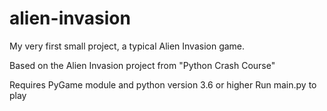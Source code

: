 # alien-invasion
My very first small project, a typical Alien Invasion game.

Based on the Alien Invasion project from "Python Crash Course"

Requires PyGame module and python version 3.6 or higher
Run main.py to play

